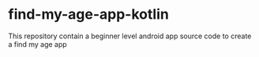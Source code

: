 # find-my-age-app-kotlin
This repository contain a beginner level android app source code to create a find my age app
